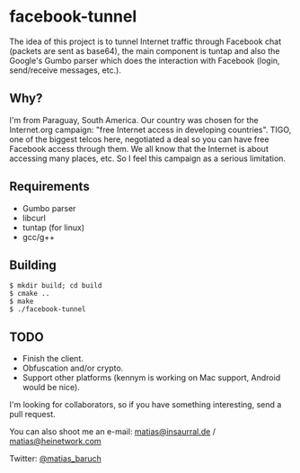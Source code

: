 facebook-tunnel
===============

The idea of this project is to tunnel Internet traffic through Facebook chat (packets are sent as base64), the main component is tuntap and also the Google's Gumbo parser which does the interaction with Facebook (login, send/receive messages, etc.).


Why?
----
I'm from Paraguay, South America. Our country was chosen for the Internet.org campaign: "free Internet access in developing countries". TIGO, one of the biggest telcos here, negotiated a deal so you can have free Facebook access through them.
We all know that the Internet is about accessing many places, etc. So I feel this campaign as a serious limitation.

Requirements
------------

* Gumbo parser
* libcurl
* tuntap (for linux)
* gcc/g++

Building
------------
```
$ mkdir build; cd build
$ cmake ..
$ make
$ ./facebook-tunnel
```


TODO
----

* Finish the client.
* Obfuscation and/or crypto.
* Support other platforms (kennym is working on Mac support, Android would be nice).

I'm looking for collaborators, so if you have something interesting, send a pull request.


You can also shoot me an e-mail: matias@insaurral.de / matias@heinetwork.com

Twitter: [@matias_baruch](https://twitter.com/matias_baruch)
